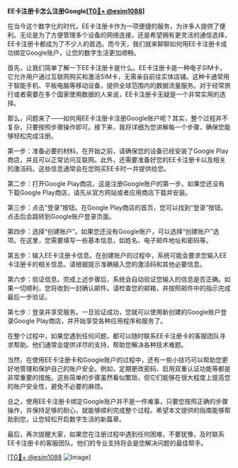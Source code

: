 **EE卡注册卡怎么注册Google[[TG💪+ @esim1088](https://t.me/s/esim1088)]**

在当今这个数字化的时代，EE卡注册卡作为一项便捷的服务，为许多人提供了便利。无论是为了方便管理多个设备的网络连接，还是希望拥有更灵活的通信选择，EE卡注册卡都成为了不少人的首选。而今天，我们就来聊聊如何用EE卡注册卡成功绑定Google账户，让您的数字生活更加顺畅。

首先，让我们简单了解一下EE卡注册卡是什么。EE卡注册卡是一种电子SIM卡，它允许用户通过互联网购买和激活SIM卡，无需亲自前往实体店铺。这种卡通常用于智能手机、平板电脑等移动设备，提供全球范围内的数据流量服务。对于经常旅行或者需要在多个国家使用数据的人来说，EE卡注册卡无疑是一个非常实用的选择。

那么，问题来了——如何用EE卡注册卡注册Google账户呢？其实，整个过程并不复杂，只要按照步骤操作即可。接下来，我将详细为您讲解每一个步骤，确保您能够轻松完成注册。

第一步：准备必要的材料。在开始之前，请确保您的设备已经安装了Google Play商店，并且可以正常访问互联网。此外，还需要准备好您的EE卡注册卡以及相关的激活码。这些信息通常会在您购买EE卡时一并提供给您。

第二步：打开Google Play商店。这是注册Google账户的第一步。如果您还没有下载Google Play商店，请先从官方网站或者应用商店下载并安装。

第三步：点击“登录”按钮。在Google Play商店的首页，您可以找到“登录”按钮。点击后会跳转到Google账户登录页面。

第四步：选择“创建账户”。如果您还没有Google账户，可以选择“创建账户”选项。在这里，您需要填写一些基本信息，如姓名、电子邮件地址和密码等。

第五步：输入EE卡注册卡信息。在创建账户的过程中，系统可能会要求您输入EE卡注册卡的相关信息。请根据提示准确输入您的激活码和其他必要信息。

第六步：验证信息。完成上述步骤后，系统会自动验证您输入的信息是否正确。如果一切顺利，您将收到一封确认邮件。请检查您的邮箱，并按照邮件中的指示完成最后一步验证。

第七步：登录并享受服务。一旦验证成功，您就可以使用新创建的Google账户登录Google Play商店，并开始享受各种应用程序和服务了。

在整个过程中，如果您遇到任何问题，都可以随时联系EE卡注册卡的客服团队寻求帮助。他们通常会提供详尽的支持，帮助您解决各种技术难题。

当然，在使用EE卡注册卡和Google账户的过程中，还有一些小技巧可以帮助您更好地管理和保护自己的账户安全。例如，定期更改密码、启用双重认证功能等都是非常重要的措施。这些简单的步骤虽然看似繁琐，但它们能够在很大程度上提高您的账户安全性，避免不必要的麻烦。

总之，使用EE卡注册卡绑定Google账户并不是一件难事，只要您按照正确的步骤操作，并保持足够的耐心，就能够顺利完成整个过程。希望本文提供的指南能够帮助到您，让您轻松开启数字生活的新篇章。

最后，再次提醒大家，如果您在注册过程中遇到任何困难，不要犹豫，及时联系EE卡注册卡的客服团队。他们的专业支持将会是您解决问题的最佳帮手。

[[TG💪+ @esim1088](https://t.me/s/esim1088) ![Image](https://i.postimg.cc/4NQfJmqS/Snipaste-2025-05-13-00-14-12.png)]